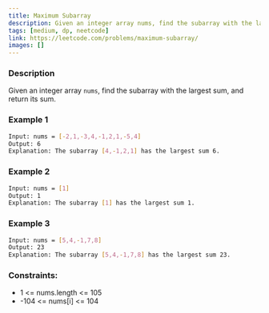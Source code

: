 ```yaml
---
title: Maximum Subarray
description: Given an integer array nums, find the subarray with the largest sum, and return its sum.
tags: [medium, dp, neetcode]
link: https://leetcode.com/problems/maximum-subarray/
images: []
---
```


### Description

Given an integer array `nums`, find the subarray with the largest sum, and return its sum.

### Example 1

```bash
Input: nums = [-2,1,-3,4,-1,2,1,-5,4]
Output: 6
Explanation: The subarray [4,-1,2,1] has the largest sum 6.
```

### Example 2

```bash
Input: nums = [1]
Output: 1
Explanation: The subarray [1] has the largest sum 1.
```

### Example 3

```bash
Input: nums = [5,4,-1,7,8]
Output: 23
Explanation: The subarray [5,4,-1,7,8] has the largest sum 23.
```

### Constraints:

- 1  <= nums.length <= 105
- -104 <= nums[i] <= 104